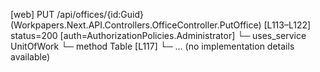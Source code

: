 [web] PUT /api/offices/{id:Guid}  (Workpapers.Next.API.Controllers.OfficeController.PutOffice)  [L113–L122] status=200 [auth=AuthorizationPolicies.Administrator]
  └─ uses_service UnitOfWork
    └─ method Table [L117]
      └─ ... (no implementation details available)

